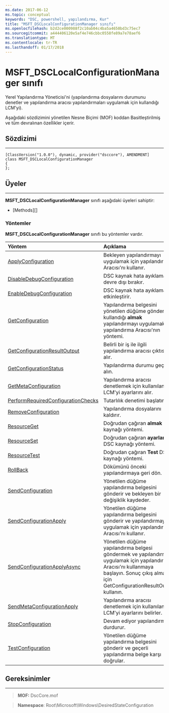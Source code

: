```yaml
---
ms.date: 2017-06-12
ms.topic: conceptual
keywords: "DSC, powershell, yapılandırma, Kur"
title: "MSFT_DSCLocalConfigurationManager sınıfı"
ms.openlocfilehash: b2d2ce000988f2c10ab04c4ba5a4650bd3c75ec7
ms.sourcegitcommit: a444406120e5af4e746cbbc0558fe89a7e78aef6
ms.translationtype: MT
ms.contentlocale: tr-TR
ms.lasthandoff: 01/17/2018
---
```

# <a name="msftdsclocalconfigurationmanager-class"></a>MSFT_DSCLocalConfigurationManager sınıfı

Yerel Yapılandırma Yöneticisi'ni (yapılandırma dosyalarını durumunu denetler ve yapılandırma aracısı yapılandırmaları uygulamak için kullandığı LCM'yi).

Aşağıdaki sözdizimini yönetilen Nesne Biçimi (MOF) koddan Basitleştirilmiş ve tüm devralınan özellikler içerir.

## <a name="syntax"></a>Sözdizimi
------

``` syntax
[ClassVersion("1.0.0"), dynamic, provider("dsccore"), AMENDMENT]
class MSFT_DSCLocalConfigurationManager
{
};
```

## <a name="members"></a>Üyeler
-------

**MSFT_DSCLocalConfigurationManager** sınıfı aşağıdaki üyeleri sahiptir:

-   [Methods][]

### <a name="methods"></a>Yöntemler

**MSFT_DSCLocalConfigurationManager** sınıfı bu yöntemler vardır.

|Yöntem |Açıklama |
|:--- |:---|
| [ApplyConfiguration](msft-dsclocalconfigurationmanager-applyconfiguration.md)| Bekleyen yapılandırmayı uygulamak için yapılandırma Aracısı'nı kullanır.| 
| [DisableDebugConfiguration](msft-dsclocalconfigurationmanager-disabledebugconfiguration.md)| DSC kaynak hata ayıklama devre dışı bırakır.| 
| [EnableDebugConfiguration](msft-dsclocalconfigurationmanager-enabledebugconfiguration.md)| DSC kaynak hata ayıklamasını etkinleştirir.| 
| [GetConfiguration](msft-dsclocalconfigurationmanager-getconfiguration.md)| Yapılandırma belgesini yönetilen düğüme gönderir ve kullandığı **almak** yapılandırmayı uygulamak için yapılandırma Aracısı'nın yöntemi.| 
| [GetConfigurationResultOutput](msft-dsclocalconfigurationmanager-getconfigurationresultoutput.md)| Belirli bir iş ile ilgili yapılandırma aracısı çıktısını alır.| 
| [GetConfigurationStatus](msft-dsclocalconfigurationmanager-getconfigurationstatus.md)| Yapılandırma durumu geçmişi alın.| 
| [GetMetaConfiguration](msft-dsclocalconfigurationmanager-getmetaconfiguration.md)| Yapılandırma aracısı denetlemek için kullanılan LCM'yi ayarlarını alır.| 
| [PerformRequiredConfigurationChecks](msft-dsclocalconfigurationmanager-performrequiredconfigurationchecks.md)| Tutarlılık denetimi başlatır.| 
| [RemoveConfiguration](msft-dsclocalconfigurationmanager-removeconfiguration.md)| Yapılandırma dosyalarını kaldırır.| 
| [ResourceGet](msft-dsclocalconfigurationmanager-resourceget.md)| Doğrudan çağıran **almak** DSC kaynağı yöntemi.| 
| [ResourceSet](msft-dsclocalconfigurationmanager-resourceset.md)| Doğrudan çağıran **ayarlamak** DSC kaynağı yöntemi.| 
| [ResourceTest](msft-dsclocalconfigurationmanager-resourcetest.md)| Doğrudan çağıran **Test** DSC kaynağı yöntemi.| 
| [RollBack](msft-dsclocalconfigurationmanager-rollback.md)| Dökümünü önceki yapılandırmaya geri dön.| 
| [SendConfiguration](msft-dsclocalconfigurationmanager-sendconfiguration.md)| Yönetilen düğüme yapılandırma belgesini gönderir ve bekleyen bir değişiklik kaydeder.| 
| [SendConfigurationApply](msft-dsclocalconfigurationmanager-sendconfigurationapply.md)| Yönetilen düğüme yapılandırma belgesini gönderir ve yapılandırmayı uygulamak için yapılandırma Aracısı'nı kullanır.| 
| [SendConfigurationApplyAsync](msft-dsclocalconfigurationmanager-sendconfigurationapplyasync.md)| Yönetilen düğüme yapılandırma belgesi göndermek ve yapılandırmayı uygulamak için yapılandırma Aracısı'nı kullanmaya başlayın. Sonuç çıkış almak için GetConfigurationResultOutput kullanın.| 
| [SendMetaConfigurationApply](msft-dsclocalconfigurationmanager-sendmetaconfigurationapply.md)| Yapılandırma aracısı denetlemek için kullanılan LCM'yi ayarlarını belirler.| 
| [StopConfiguration](msft-dsclocalconfigurationmanager-stopconfiguration.md)| Devam ediyor yapılandırma durdurur.| 
| [TestConfiguration](msft-dsclocalconfigurationmanager-testconfiguration.md)| Yönetilen düğüme yapılandırma belgesini gönderir ve geçerli yapılandırma belge karşı doğrular.| 



 

## <a name="requirements"></a>Gereksinimler
------------
>**MOF:** DscCore.mof

>**Namespace**: Root\Microsoft\Windows\DesiredStateConfiguration



 

 



